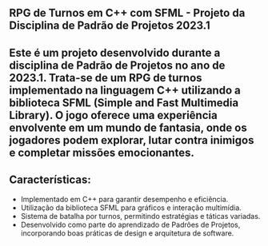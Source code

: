 ## RPG de Turnos em C++ com SFML - Projeto da Disciplina de Padrão de Projetos 2023.1

## Este é um projeto desenvolvido durante a disciplina de Padrão de Projetos no ano de 2023.1. Trata-se de um RPG de turnos implementado na linguagem C++ utilizando a biblioteca SFML (Simple and Fast Multimedia Library). O jogo oferece uma experiência envolvente em um mundo de fantasia, onde os jogadores podem explorar, lutar contra inimigos e completar missões emocionantes.

## Características:
- Implementado em C++ para garantir desempenho e eficiência.
- Utilização da biblioteca SFML para gráficos e interação multimídia.
- Sistema de batalha por turnos, permitindo estratégias e táticas variadas.
- Desenvolvido como parte do aprendizado de Padrões de Projetos, incorporando boas práticas de design e arquitetura de software.

